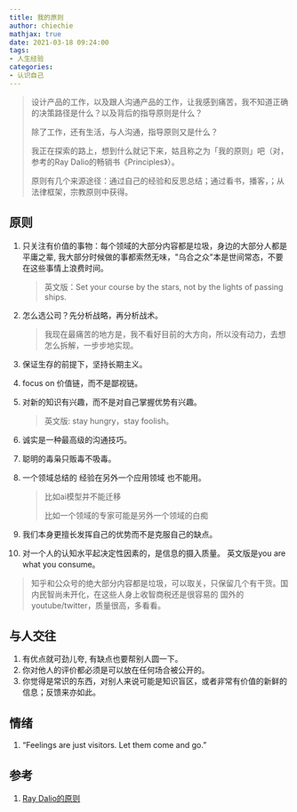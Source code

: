 ```yaml
---
title: 我的原则
author: chiechie
mathjax: true
date: 2021-03-18 09:24:00
tags:
- 人生经验
categories: 
- 认识自己
---
```

> 设计产品的工作，以及跟人沟通产品的工作，让我感到痛苦，我不知道正确的决策路径是什么？以及背后的指导原则是什么？
> 
> 除了工作，还有生活，与人沟通，指导原则又是什么？
> 
> 我正在探索的路上，想到什么就记下来，姑且称之为「我的原则」吧（对，参考的Ray Dalio的畅销书《Principles》）。
>
> 原则有几个来源途径：通过自己的经验和反思总结；通过看书，播客，；从法律框架，宗教原则中获得。



## 原则

1. 只关注有价值的事物：每个领域的大部分内容都是垃圾，身边的大部分人都是平庸之辈, 我大部分时候做的事都索然无味，"乌合之众"本是世间常态，不要在这些事情上浪费时间。 
  
   > 英文版：Set your course by the stars, not by the lights of passing ships. 
   
2. 怎么选公司？先分析战略，再分析战术。
  
   > 我现在最痛苦的地方是，我不看好目前的大方向，所以没有动力，去想怎么拆解，一步步地实现。
   
3. 保证生存的前提下，坚持长期主义。

4. focus on 价值链，而不是鄙视链。

5. 对新的知识有兴趣，而不是对自己掌握优势有兴趣。
  
   > 英文版: stay hungry，stay foolish。

6. 诚实是一种最高级的沟通技巧。

7. 聪明的毒枭只贩毒不吸毒。
8. 一个领域总结的 经验在另外一个应用领域 也不能用。
   > 比如ai模型并不能迁移
   > 
   > 比如一个领域的专家可能是另外一个领域的白痴

9. 我们本身更擅长发挥自己的优势而不是克服自己的缺点。
10. 对一个人的认知水平起决定性因素的，是信息的摄入质量。 英文版是you are what you consume。
   > 知乎和公众号的绝大部分内容都是垃圾，可以取关，只保留几个有干货。国内民智尚未开化，在这些人身上收智商税还是很容易的 
   > 国外的youtube/twitter，质量很高，多看看。
   >


##  与人交往

1. 有优点就可劲儿夸, 有缺点也要帮别人圆一下。
2. 你对他人的评价都必须是可以放在任何场合被公开的。
3. 你觉得是常识的东西，对别人来说可能是知识盲区，或者非常有价值的新鲜的信息；反馈来亦如此。


## 情绪
1. “Feelings are just visitors. Let them come and go.”

## 参考
1. [Ray Dalio的原则](https://weread.qq.com/web/reader/848324405e0fe08483ab6a4kc7432af0210c74d97b01b1c)